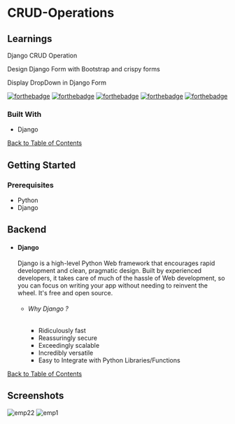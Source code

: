 # CRUD-Operations



## Learnings
Django CRUD Operation

Design Django Form with Bootstrap and crispy forms

Display DropDown in Django Form


[![forthebadge](https://forthebadge.com/images/badges/built-with-love.svg)](https://forthebadge.com)  [![forthebadge](https://forthebadge.com/images/badges/made-with-python.svg)](https://forthebadge.com) [![forthebadge](https://forthebadge.com/images/badges/uses-html.svg)](https://forthebadge.com) [![forthebadge](https://forthebadge.com/images/badges/uses-css.svg)](https://forthebadge.com) [![forthebadge](https://forthebadge.com/images/badges/uses-js.svg)](https://forthebadge.com)






### Built With
*   Django

[Back to Table of Contents](#table-of-contents)

## Getting Started
### Prerequisites
* Python
* Django

## Backend

* #### Django 
    Django is a high-level Python Web framework that encourages rapid development and clean, pragmatic design. Built by experienced developers, it takes care of much of the hassle of Web development, so you can focus on writing your app without needing to reinvent the wheel. It's free and open source.
    
    * ###### Why Django ?
        *  Ridiculously fast
        *  Reassuringly secure
        *  Exceedingly scalable
        *  Incredibly versatile
        *  Easy to Integrate with Python Libraries/Functions




[Back to Table of Contents](#table-of-contents)
## Screenshots
![emp22](https://user-images.githubusercontent.com/39465843/123313584-46abf180-d547-11eb-904d-432271234aa8.png)
![emp1](https://user-images.githubusercontent.com/39465843/123313592-49a6e200-d547-11eb-93a1-f045a5bbd81a.png)
